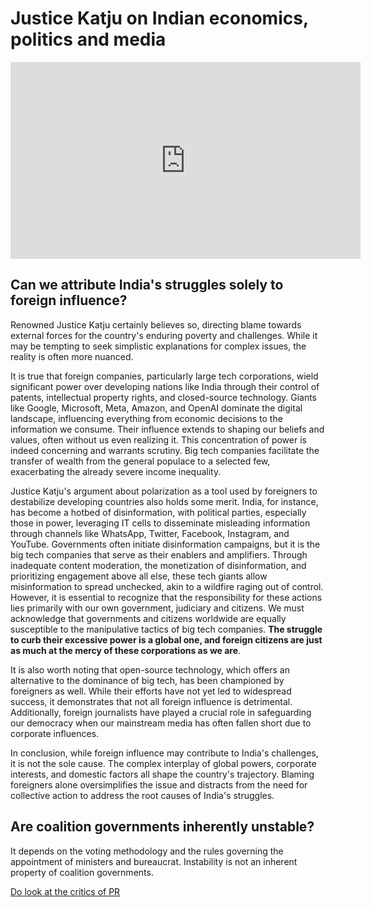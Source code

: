 # Justice Katju on Indian economics, politics and media

<iframe width="560" height="315" src="https://www.youtube.com/embed/Kmtz9GJ0sEE?si=EzNWdUDhpxgsas0o" title="YouTube video player" frameborder="0" allow="accelerometer; autoplay; clipboard-write; encrypted-media; gyroscope; picture-in-picture; web-share" referrerpolicy="strict-origin-when-cross-origin" allowfullscreen></iframe>

## Can we attribute India's struggles solely to foreign influence? 

Renowned Justice Katju certainly believes so, directing blame towards external forces for the country's enduring poverty and challenges. While it may be tempting to seek simplistic explanations for complex issues, the reality is often more nuanced.

It is true that foreign companies, particularly large tech corporations, wield significant power over developing nations like India through their control of patents, intellectual property rights, and closed-source technology. Giants like Google, Microsoft, Meta, Amazon, and OpenAI dominate the digital landscape, influencing everything from economic decisions to the information we consume. Their influence extends to shaping our beliefs and values, often without us even realizing it. This concentration of power is indeed concerning and warrants scrutiny. Big tech companies facilitate the transfer of wealth from the general populace to a selected few, exacerbating the already severe income inequality.

Justice Katju's argument about polarization as a tool used by foreigners to destabilize developing countries also holds some merit. India, for instance, has become a hotbed of disinformation, with political parties, especially those in power, leveraging IT cells to disseminate misleading information through channels like WhatsApp, Twitter, Facebook, Instagram, and YouTube. Governments often initiate disinformation campaigns, but it is the big tech companies that serve as their enablers and amplifiers. Through inadequate content moderation, the monetization of disinformation, and prioritizing engagement above all else, these tech giants allow misinformation to spread unchecked, akin to a wildfire raging out of control. However, it is essential to recognize that the responsibility for these actions lies primarily with our own government, judiciary and citizens. We must acknowledge that governments and citizens worldwide are equally susceptible to the manipulative tactics of big tech companies. **The struggle to curb their excessive power is a global one, and foreign citizens are just as much at the mercy of these corporations as we are**.

It is also worth noting that open-source technology, which offers an alternative to the dominance of big tech, has been championed by foreigners as well. While their efforts have not yet led to widespread success, it demonstrates that not all foreign influence is detrimental. Additionally, foreign journalists have played a crucial role in safeguarding our democracy when our mainstream media has often fallen short due to corporate influences.

In conclusion, while foreign influence may contribute to India's challenges, it is not the sole cause. The complex interplay of global powers, corporate interests, and domestic factors all shape the country's trajectory. Blaming foreigners alone oversimplifies the issue and distracts from the need for collective action to address the root causes of India's struggles.

## Are coalition governments inherently unstable?

It depends on the voting methodology and the rules governing the appointment of ministers and bureaucrat. Instability is not an inherent property of coalition governments.

[Do look at the critics of PR](https://iambrainstorming.github.io/chapters/do-we-need-a-supreme-leader-how-can-we-share-power-between-parties.html#critiques-of-proportional-representation)
